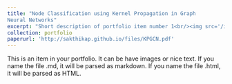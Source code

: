 ```yaml
---
title: "Node Classification using Kernel Propagation in Graph
Neural Networks"
excerpt: "Short description of portfolio item number 1<br/><img src='/images/KPGCN_Proposed_Combined.png' width='400' height='400'>"
collection: portfolio
paperurl: 'http://sakthikap.github.io/files/KPGCN.pdf'
---
```


This is an item in your portfolio. It can be have images or nice text. If you name the file .md, it will be parsed as markdown. If you name the file .html, it will be parsed as HTML. 
